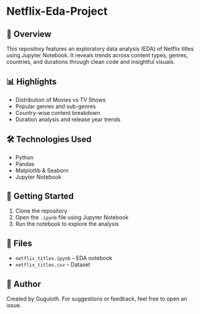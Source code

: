 # Netflix-Eda-Project

## 📌 Overview
This repository features an exploratory data analysis (EDA) of Netflix titles using Jupyter Notebook. It reveals trends across content types, genres, countries, and durations through clean code and insightful visuals.

## 📊 Highlights
- Distribution of Movies vs TV Shows
- Popular genres and sub-genres
- Country-wise content breakdown
- Duration analysis and release year trends

## 🛠️ Technologies Used
- Python  
- Pandas  
- Matplotlib & Seaborn  
- Jupyter Notebook

## 🚀 Getting Started
1. Clone the repository
2. Open the `.ipynb` file using Jupyter Notebook
3. Run the notebook to explore the analysis

## 📁 Files
- `netflix_titles.ipynb` – EDA notebook
- `netflix_titles.csv` – Dataset

## 💬 Author
Created by Guguloth. For suggestions or feedback, feel free to open an issue.
